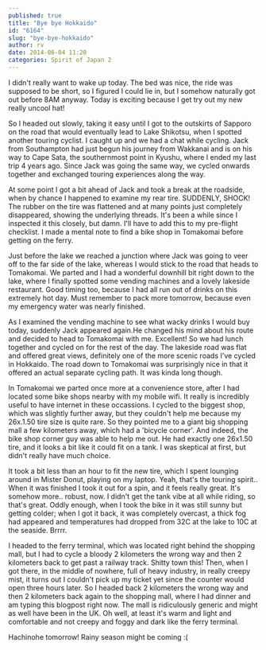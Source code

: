 ```yaml
---
published: true
title: "Bye bye Hokkaido"
id: "6164"
slug: "bye-bye-hokkaido"
author: rv
date: 2014-06-04 11:20
categories: Spirit of Japan 2
---
```

I didn't really want to wake up today. The bed was nice, the ride was supposed to be short, so I figured I could lie in, but I somehow naturally got out before 8AM anyway. Today is exciting because I get try out my new really uncool hat!

So I headed out slowly, taking it easy until I got to the outskirts of Sapporo on the road that would eventually lead to Lake Shikotsu, when I spotted another touring cyclist. I caught up and we had a chat while cycling. Jack from Southampton had just begun his journey from Wakkanai and is on his way to Cape Sata, the southernmost point in Kyushu, where I ended my last trip 4 years ago. Since Jack was going the same way, we cycled onwards together and exchanged touring experiences along the way.

At some point I got a bit ahead of Jack and took a break at the roadside, when by chance I happened to examine my rear tire. SUDDENLY, SHOCK! The rubber on the tire was flattened and at many points just completely disappeared, showing the underlying threads. It's been a while since I inspected it this closely, but damn. I'll have to add this to my pre-flight checklist. I made a mental note to find a bike shop in Tomakomai before getting on the ferry.

Just before the lake we reached a junction where Jack was going to veer off to the far side of the lake, whereas I would stick to the road that heads to Tomakomai. We parted and I had a wonderful downhill bit right down to the lake, where I finally spotted some vending machines and a lovely lakeside restaurant. Good timing too, because I had all run out of drinks on this extremely hot day. Must remember to pack more tomorrow, because even my emergency water was nearly finished.

As I examined the vending machine to see what wacky drinks I would buy today, suddenly Jack appeared again.He changed his mind about his route and decided to head to Tomakomai with me. Excellent! So we had lunch together and cycled on for the rest of the day. The lakeside road was flat and offered great views, definitely one of the more scenic roads I've cycled in Hokkaido. The road down to Tomakomai was surprisingly nice in that it offered an actual separate cycling path. It was kinda long though.

In Tomakomai we parted once more at a convenience store, after I had located some bike shops nearby with my mobile wifi. It really is incredibly useful to have internet in these occassions. I cycled to the biggest shop, which was slightly further away, but they couldn't help me because my 26x.1.50 tire size is quite rare. So they pointed me to a giant big shopping mall a few kilometers away, which had a 'bicycle corner'. And indeed, the bike shop corner guy was able to help me out. He had exactly one 26x1.50 tire, and it looks a bit like it could fit on a tank. I was skeptical at first, but didn't really have much choice.

It took a bit less than an hour to fit the new tire, which I spent lounging around in Mister Donut, playing on my laptop. Yeah, that's the touring spirit.. When it was finished I took it out for a spin, and it feels really great. It's somehow more.. robust, now. I didn't get the tank vibe at all while riding, so that's great. Oddly enough, when I took the bike in it was still sunny but getting colder; when I got it back, it was completely overcast, a thick fog had appeared and temperatures had dropped from 32C at the lake to 10C at the seaside. Brrrr.

I headed to the ferry terminal, which was located right behind the shopping mall, but I had to cycle a bloody 2 kilometers the wrong way and then 2 kilometers back to get past a railway track. Shitty town this! Then, when I got there, in the middle of nowhere, full of heavy industry, in really creepy mist, it turns out I couldn't pick up my ticket yet since the counter would open three hours later. So I headed back 2 kilometers the wrong way and then 2 kilometers back again to the shopping mall, where I had dinner and am typing this blogpost right now. The mall is ridiculously generic and might as well have been in the UK. Oh well, at least it's warm and light and comfortable and not creepy and foggy and dark like the ferry terminal.

Hachinohe tomorrow! Rainy season might be coming :(
